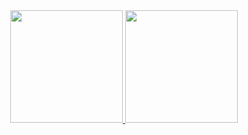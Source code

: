 <div align="center">
  <a href="https://github.com/pjniche">
  <img height="180em" src="https://github-readme-stats.vercel.app/api?username=pjniche&show_icons=true&theme=dracula&include_all_commits=true&count_private=true"/>
  <img height="180em" src="https://github-readme-stats.vercel.app/api/top-langs/?username=pjniche&layout=compact&langs_count=7&theme=dracula"/>
</div>
